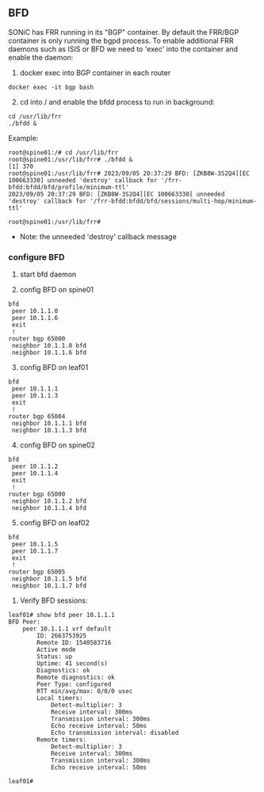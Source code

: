 ## BFD 

SONiC has FRR running in its "BGP" container. By default the FRR/BGP container is only running the bgpd process. To enable additional FRR daemons such as ISIS or BFD we need to 'exec' into the container and enable the daemon:

1. docker exec into BGP container in each router

```
docker exec -it bgp bash
```

2. cd into / and enable the bfdd process to run in background:

```
cd /usr/lib/frr
./bfdd &
```

Example:
```
root@spine01:/# cd /usr/lib/frr
root@spine01:/usr/lib/frr# ./bfdd &
[1] 370
root@spine01:/usr/lib/frr# 2023/09/05 20:37:29 BFD: [ZKB8W-3S2Q4][EC 100663330] unneeded 'destroy' callback for '/frr-bfdd:bfdd/bfd/profile/minimum-ttl'
2023/09/05 20:37:29 BFD: [ZKB8W-3S2Q4][EC 100663330] unneeded 'destroy' callback for '/frr-bfdd:bfdd/bfd/sessions/multi-hop/minimum-ttl'

root@spine01:/usr/lib/frr# 
```
- Note: the unneeded 'destroy' callback message 

### configure BFD
1. start bfd daemon
   
2. config BFD on spine01
```
bfd
 peer 10.1.1.0
 peer 10.1.1.6
 exit
 !
router bgp 65000
 neighbor 10.1.1.0 bfd
 neighbor 10.1.1.6 bfd
```

3. config BFD on leaf01
```
bfd
 peer 10.1.1.1
 peer 10.1.1.3
 exit
 !
router bgp 65004
 neighbor 10.1.1.1 bfd
 neighbor 10.1.1.3 bfd
```

4. config BFD on spine02
```
bfd
 peer 10.1.1.2
 peer 10.1.1.4
 exit
 !
router bgp 65000
 neighbor 10.1.1.2 bfd
 neighbor 10.1.1.4 bfd
```

5. config BFD on leaf02
```
bfd
 peer 10.1.1.5
 peer 10.1.1.7
 exit
 !
router bgp 65005
 neighbor 10.1.1.5 bfd
 neighbor 10.1.1.7 bfd
```

1. Verify BFD sessions:

```
leaf01# show bfd peer 10.1.1.1
BFD Peer:
	peer 10.1.1.1 vrf default
		ID: 2663753925
		Remote ID: 1540583716
		Active mode
		Status: up
		Uptime: 41 second(s)
		Diagnostics: ok
		Remote diagnostics: ok
		Peer Type: configured
		RTT min/avg/max: 0/0/0 usec
		Local timers:
			Detect-multiplier: 3
			Receive interval: 300ms
			Transmission interval: 300ms
			Echo receive interval: 50ms
			Echo transmission interval: disabled
		Remote timers:
			Detect-multiplier: 3
			Receive interval: 300ms
			Transmission interval: 300ms
			Echo receive interval: 50ms

leaf01# 
```